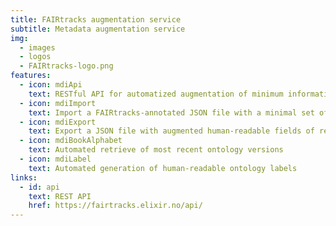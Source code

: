 ```yaml
---
title: FAIRtracks augmentation service
subtitle: Metadata augmentation service
img:
  - images
  - logos
  - FAIRtracks-logo.png
features:
  - icon: mdiApi
    text: RESTful API for automatized augmentation of minimum information
  - icon: mdiImport
    text: Import a FAIRtracks-annotated JSON file with a minimal set of fields
  - icon: mdiExport
    text: Export a JSON file with augmented human-readable fields of relevance of downstream users
  - icon: mdiBookAlphabet
    text: Automated retrieve of most recent ontology versions
  - icon: mdiLabel
    text: Automated generation of human-readable ontology labels
links:
  - id: api
    text: REST API
    href: https://fairtracks.elixir.no/api/
---
```


